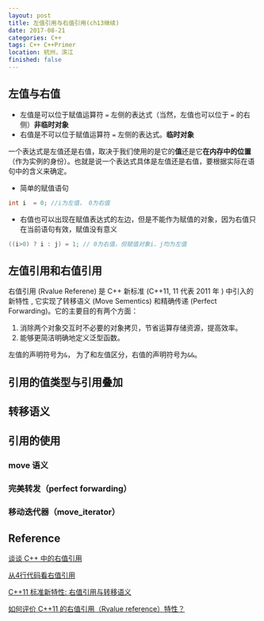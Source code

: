 ```yaml
---
layout: post
title: 左值引用与右值引用(ch13继续)
date: 2017-08-21
categories: C++ 
tags: C++ C++Primer
location: 杭州，滨江
finished: false
---
```


## 左值与右值

- 左值是可以位于赋值运算符 `=` 左侧的表达式（当然，左值也可以位于 `=` 的右侧）**非临时对象**
- 右值是不可以位于赋值运算符 `=` 左侧的表达式。**临时对象**

一个表达式是左值还是右值，取决于我们使用的是它的**值**还是它**在内存中的位置**（作为实例的身份）。也就是说一个表达式具体是左值还是右值，要根据实际在语句中的含义来确定。

- 简单的赋值语句

```c++
int i  = 0; //i为左值， 0为右值
```

- 右值也可以出现在赋值表达式的左边，但是不能作为赋值的对象，因为右值只在当前语句有效，赋值没有意义

```c++
((i>0) ? i : j) = 1; // 0为右值，但赋值对象i、j均为左值
```

## 左值引用和右值引用

右值引用 (Rvalue Referene) 是 C++ 新标准 (C++11, 11 代表 2011 年 ) 中引入的新特性 , 它实现了转移语义 (Move Sementics) 和精确传递 (Perfect Forwarding)。它的主要目的有两个方面：

1. 消除两个对象交互时不必要的对象拷贝，节省运算存储资源，提高效率。
2. 能够更简洁明确地定义泛型函数。


左值的声明符号为`&`， 为了和左值区分，右值的声明符号为`&&`。

## 引用的值类型与引用叠加

## 转移语义

## 引用的使用

### move 语义

### 完美转发（perfect forwarding）

### 移动迭代器（move_iterator）

## Reference

[谈谈 C++ 中的右值引用](https://liam0205.me/2016/12/11/rvalue-reference-in-Cpp/)

[从4行代码看右值引用](http://www.cnblogs.com/qicosmos/p/4283455.html)

[C++11 标准新特性: 右值引用与转移语义](https://www.ibm.com/developerworks/cn/aix/library/1307_lisl_c11/index.html)

[如何评价 C++11 的右值引用（Rvalue reference）特性？](https://www.zhihu.com/question/22111546)